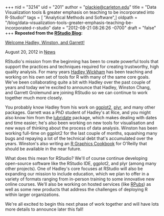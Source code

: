 +++
nid = "3214"
uid = "201"
author = "plackie@carleton.edu"
title = "Data Visualization tools & greater emphasis on teaching to be incorporated into R-Studio!"
tags = [ "Analytical Methods and Software",]
oldpath = "/blog/data-visualization-tools-greater-emphasis-teaching-be-incorporated-r-studio"
date = "2012-08-21 08:26:26 -0700"
draft = "false"
+++
**Reposted from the [RStudio
Blog](http://blog.rstudio.org/ "Return to front page"):**

[Welcome Hadley, Winston,
and Garrett!](http://blog.rstudio.org/2012/08/20/welcome-hadley-winston-and-garrett/)

August 20, 2012
in [News](http://blog.rstudio.org/category/news/ "View all posts in News")

RStudio's mission from the beginning has been to create powerful tools
that support the practices and techniques required for creating
trustworthy, high quality analysis. For many years [Hadley
Wickham](http://had.co.nz/ "Hadley Wickham") has been teaching and
working on his own set of tools for R with many of the same core goals.
We've been collaborating quite a bit with Hadley over the past couple of
years and today we're excited to announce that Hadley, Winston Chang,
and Garrett Grolemund are joining RStudio so we can continue to work
together much more closely.

You probably know Hadley from his work
on [ggplot2](http://had.co.nz/ggplot2/ "ggplot2"), [plyr](http://plyr.had.co.nz/ "plyr"),
and many other packages. Garrett was a PhD student of Hadley's at Rice,
and you might also know him from
the [lubridate](http://www.r-statistics.com/2012/03/do-more-with-dates-and-times-in-r-with-lubridate-1-1-0/ "lubridate") package,
which makes dealing with dates and time easier; he's also been working
on new tools for visualisation and new ways of thinking about the
process of data analysis. Winston has been working full-time on ggplot2
for the last couple of months, squashing many bugs and repaying a lot of
the technical debt that's accumulated over the years. Winston's also
writing an [R Graphics
Cookbook](http://www.amazon.com/R-Graphics-Cookbook-Winston-Chang/dp/1449316956 "R Graphics Cookbook") for
O'Reilly that should be available in the near future.

What does this mean for RStudio? We'll of course continue developing
open-source software like the RStudio IDE, ggplot2, and plyr (among many
other projects). One of Hadley's core focuses at RStudio will also be
expanding our mission to include education, which we plan to offer in a
variety of formats ranging from in-person training to some innovative
new online courses. We'll also be working on hosted services
(like [RPubs](http://rpubs.com/ "RPubs")) as well as some new products
that address the challenges of deploying R within larger organizations.

We're all excited to begin this next phase of work together and will
have lots more details to announce later this fall!
